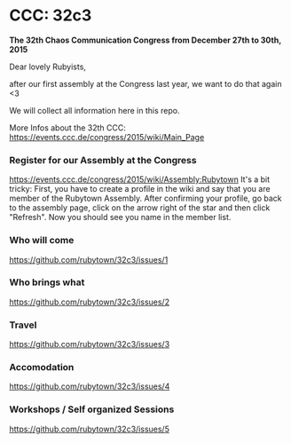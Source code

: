 # CCC: 32c3

**The 32th Chaos Communication Congress from December 27th to 30th, 2015**

Dear lovely Rubyists,

after our first assembly at the Congress last year, we want to do that again <3

We will collect all information here in this repo.

More Infos about the 32th CCC:
https://events.ccc.de/congress/2015/wiki/Main_Page

### Register for our Assembly at the Congress
https://events.ccc.de/congress/2015/wiki/Assembly:Rubytown
It's a bit tricky:
First, you have to create a profile in the wiki and say that you are member of the Rubytown Assembly.
After confirming your profile, go back to the assembly page, click on the arrow right of the star and then click "Refresh". Now you should see you name in the member list.

### Who will come
https://github.com/rubytown/32c3/issues/1

### Who brings what
https://github.com/rubytown/32c3/issues/2

### Travel
https://github.com/rubytown/32c3/issues/3

### Accomodation
https://github.com/rubytown/32c3/issues/4

### Workshops / Self organized Sessions
https://github.com/rubytown/32c3/issues/5
